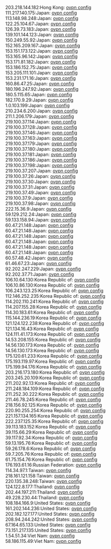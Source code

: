 203.218.144.182:Hong Kong: [ovpn config](vpn/203_218_144_182.ovpn)  
111.217.140.175:Japan: [ovpn config](vpn/111_217_140_175.ovpn)  
113.148.98.248:Japan: [ovpn config](vpn/113_148_98_248.ovpn)  
122.25.104.67:Japan: [ovpn config](vpn/122_25_104_67.ovpn)  
126.39.73.183:Japan: [ovpn config](vpn/126_39_73_183.ovpn)  
139.101.144.123:Japan: [ovpn config](vpn/139_101_144_123.ovpn)  
150.249.55.92:Japan: [ovpn config](vpn/150_249_55_92.ovpn)  
152.165.209.167:Japan: [ovpn config](vpn/152_165_209_167.ovpn)  
153.151.173.122:Japan: [ovpn config](vpn/153_151_173_122.ovpn)  
153.165.96.142:Japan: [ovpn config](vpn/153_165_96_142.ovpn)  
153.171.81.182:Japan: [ovpn config](vpn/153_171_81_182.ovpn)  
153.186.152.75:Japan: [ovpn config](vpn/153_186_152_75.ovpn)  
153.205.111.101:Japan: [ovpn config](vpn/153_205_111_101.ovpn)  
153.231.171.16:Japan: [ovpn config](vpn/153_231_171_16.ovpn)  
160.86.47.25:Japan: [ovpn config](vpn/160_86_47_25.ovpn)  
180.196.247.92:Japan: [ovpn config](vpn/180_196_247_92.ovpn)  
180.5.115.65:Japan: [ovpn config](vpn/180_5_115_65.ovpn)  
182.170.9.29:Japan: [ovpn config](vpn/182_170_9_29.ovpn)  
1.0.103.199:Japan: [ovpn config](vpn/1_0_103_199.ovpn)  
210.234.6.200:Japan: [ovpn config](vpn/210_234_6_200.ovpn)  
211.1.206.179:Japan: [ovpn config](vpn/211_1_206_179.ovpn)  
219.100.37.114:Japan: [ovpn config](vpn/219_100_37_114.ovpn)  
219.100.37.128:Japan: [ovpn config](vpn/219_100_37_128.ovpn)  
219.100.37.146:Japan: [ovpn config](vpn/219_100_37_146.ovpn)  
219.100.37.163:Japan: [ovpn config](vpn/219_100_37_163.ovpn)  
219.100.37.179:Japan: [ovpn config](vpn/219_100_37_179.ovpn)  
219.100.37.180:Japan: [ovpn config](vpn/219_100_37_180.ovpn)  
219.100.37.181:Japan: [ovpn config](vpn/219_100_37_181.ovpn)  
219.100.37.186:Japan: [ovpn config](vpn/219_100_37_186.ovpn)  
219.100.37.198:Japan: [ovpn config](vpn/219_100_37_198.ovpn)  
219.100.37.207:Japan: [ovpn config](vpn/219_100_37_207.ovpn)  
219.100.37.26:Japan: [ovpn config](vpn/219_100_37_26.ovpn)  
219.100.37.30:Japan: [ovpn config](vpn/219_100_37_30.ovpn)  
219.100.37.31:Japan: [ovpn config](vpn/219_100_37_31.ovpn)  
219.100.37.49:Japan: [ovpn config](vpn/219_100_37_49.ovpn)  
219.100.37.9:Japan: [ovpn config](vpn/219_100_37_9.ovpn)  
219.100.37.98:Japan: [ovpn config](vpn/219_100_37_98.ovpn)  
222.15.36.9:Japan: [ovpn config](vpn/222_15_36_9.ovpn)  
59.129.212.24:Japan: [ovpn config](vpn/59_129_212_24.ovpn)  
59.133.158.94:Japan: [ovpn config](vpn/59_133_158_94.ovpn)  
60.47.21.148:Japan: [ovpn config](vpn/60_47_21_148.ovpn)  
60.47.21.148:Japan: [ovpn config](vpn/60_47_21_148.ovpn)  
60.47.21.148:Japan: [ovpn config](vpn/60_47_21_148.ovpn)  
60.47.21.148:Japan: [ovpn config](vpn/60_47_21_148.ovpn)  
60.47.21.148:Japan: [ovpn config](vpn/60_47_21_148.ovpn)  
60.47.21.148:Japan: [ovpn config](vpn/60_47_21_148.ovpn)  
60.57.48.42:Japan: [ovpn config](vpn/60_57_48_42.ovpn)  
61.46.67.23:Japan: [ovpn config](vpn/61_46_67_23.ovpn)  
92.202.247.229:Japan: [ovpn config](vpn/92_202_247_229.ovpn)  
92.202.37.71:Japan: [ovpn config](vpn/92_202_37_71.ovpn)  
106.10.64.130:Korea Republic of: [ovpn config](vpn/106_10_64_130.ovpn)  
106.10.86.130:Korea Republic of: [ovpn config](vpn/106_10_86_130.ovpn)  
106.243.123.25:Korea Republic of: [ovpn config](vpn/106_243_123_25.ovpn)  
112.146.252.235:Korea Republic of: [ovpn config](vpn/112_146_252_235.ovpn)  
114.202.110.241:Korea Republic of: [ovpn config](vpn/114_202_110_241.ovpn)  
114.207.155.28:Korea Republic of: [ovpn config](vpn/114_207_155_28.ovpn)  
114.30.183.61:Korea Republic of: [ovpn config](vpn/114_30_183_61.ovpn)  
115.144.236.19:Korea Republic of: [ovpn config](vpn/115_144_236_19.ovpn)  
121.124.122.238:Korea Republic of: [ovpn config](vpn/121_124_122_238.ovpn)  
121.134.16.43:Korea Republic of: [ovpn config](vpn/121_134_16_43.ovpn)  
124.111.41.173:Korea Republic of: [ovpn config](vpn/124_111_41_173.ovpn)  
14.53.208.155:Korea Republic of: [ovpn config](vpn/14_53_208_155.ovpn)  
14.56.130.173:Korea Republic of: [ovpn config](vpn/14_56_130_173.ovpn)  
14.56.130.173:Korea Republic of: [ovpn config](vpn/14_56_130_173.ovpn)  
175.120.61.233:Korea Republic of: [ovpn config](vpn/175_120_61_233.ovpn)  
175.193.119.97:Korea Republic of: [ovpn config](vpn/175_193_119_97.ovpn)  
175.199.94.176:Korea Republic of: [ovpn config](vpn/175_199_94_176.ovpn)  
203.216.173.180:Korea Republic of: [ovpn config](vpn/203_216_173_180.ovpn)  
203.245.20.109:Korea Republic of: [ovpn config](vpn/203_245_20_109.ovpn)  
211.202.92.13:Korea Republic of: [ovpn config](vpn/211_202_92_13.ovpn)  
211.248.184.109:Korea Republic of: [ovpn config](vpn/211_248_184_109.ovpn)  
211.252.30.222:Korea Republic of: [ovpn config](vpn/211_252_30_222.ovpn)  
211.46.78.245:Korea Republic of: [ovpn config](vpn/211_46_78_245.ovpn)  
218.156.92.125:Korea Republic of: [ovpn config](vpn/218_156_92_125.ovpn)  
220.90.255.254:Korea Republic of: [ovpn config](vpn/220_90_255_254.ovpn)  
221.157.134.165:Korea Republic of: [ovpn config](vpn/221_157_134_165.ovpn)  
222.237.125.35:Korea Republic of: [ovpn config](vpn/222_237_125_35.ovpn)  
39.113.183.152:Korea Republic of: [ovpn config](vpn/39_113_183_152.ovpn)  
39.115.66.29:Korea Republic of: [ovpn config](vpn/39_115_66_29.ovpn)  
39.117.92.34:Korea Republic of: [ovpn config](vpn/39_117_92_34.ovpn)  
59.13.195.76:Korea Republic of: [ovpn config](vpn/59_13_195_76.ovpn)  
59.26.178.6:Korea Republic of: [ovpn config](vpn/59_26_178_6.ovpn)  
59.7.205.76:Korea Republic of: [ovpn config](vpn/59_7_205_76.ovpn)  
61.75.154.76:Korea Republic of: [ovpn config](vpn/61_75_154_76.ovpn)  
176.193.61.16:Russian Federation: [ovpn config](vpn/176_193_61_16.ovpn)  
114.34.97.1:Taiwan: [ovpn config](vpn/114_34_97_1.ovpn)  
218.161.121.158:Taiwan: [ovpn config](vpn/218_161_121_158.ovpn)  
220.135.38.248:Taiwan: [ovpn config](vpn/220_135_38_248.ovpn)  
124.122.8.177:Thailand: [ovpn config](vpn/124_122_8_177.ovpn)  
202.44.197.211:Thailand: [ovpn config](vpn/202_44_197_211.ovpn)  
49.228.230.44:Thailand: [ovpn config](vpn/49_228_230_44.ovpn)  
108.184.166.9:United States: [ovpn config](vpn/108_184_166_9.ovpn)  
161.202.144.236:United States: [ovpn config](vpn/161_202_144_236.ovpn)  
202.182.127.177:United States: [ovpn config](vpn/202_182_127_177.ovpn)  
208.94.244.242:United States: [ovpn config](vpn/208_94_244_242.ovpn)  
67.164.65.133:United States: [ovpn config](vpn/67_164_65_133.ovpn)  
73.151.217.135:United States: [ovpn config](vpn/73_151_217_135.ovpn)  
1.54.51.34:Viet Nam: [ovpn config](vpn/1_54_51_34.ovpn)  
58.186.115.49:Viet Nam: [ovpn config](vpn/58_186_115_49.ovpn)  
